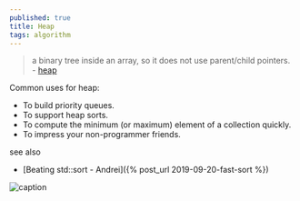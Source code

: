 ```yaml
---
published: true
title: Heap
tags: algorithm
---
```

> a binary tree inside an array, so it does not use parent/child pointers. - [heap](https://aquarchitect.github.io/swift-algorithm-club/Heap/)

Common uses for heap:
- To build priority queues.
- To support heap sorts.
- To compute the minimum (or maximum) element of a collection quickly.
- To impress your non-programmer friends.

see also
- [Beating std::sort - Andrei]({% post_url 2019-09-20-fast-sort %})

![caption](https://upload.wikimedia.org/wikipedia/commons/thumb/c/c4/Max-Heap-new.svg/440px-Max-Heap-new.svg.png)